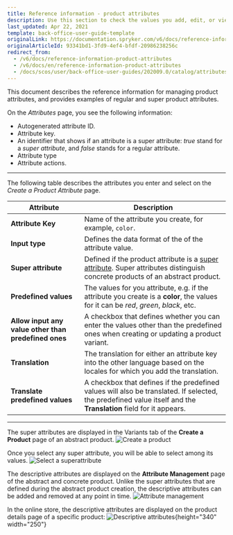 ```yaml
---
title: Reference information - product attributes
description: Use this section to check the values you add, edit, or view when managing attributes in the Back Office.
last_updated: Apr 22, 2021
template: back-office-user-guide-template
originalLink: https://documentation.spryker.com/v6/docs/reference-information-product-attributes
originalArticleId: 93341bd1-3fd9-4ef4-bfdf-20986238256c
redirect_from:
  - /v6/docs/reference-information-product-attributes
  - /v6/docs/en/reference-information-product-attributes
  - /docs/scos/user/back-office-user-guides/202009.0/catalog/attributes/references/reference-information-product-attributes.html
---
```


This document describes the reference information for managing product attributes, and provides examples of regular and super product attributes.

On the *Attributes* page, you see the following information:
* Autogenerated attribute ID.
* Attribute key.
* An identifier that shows if an attribute is a super attribute: *true* stand for a *super attribute*, and *false* stands for a regular attribute.
* Attribute type
* Attribute actions.
***
The following table describes the attributes you enter and select on the *Create a Product Attribute* page.

| Attribute |Description |
| --- | --- |
| **Attribute Key** |  Name of the attribute you create, for example, `color`. |
| **Input type** | Defines the data format of the of the attribute value. |
| **Super attribute** | Defined if the product attribute is a [super attribute](). Super attributes distinguish concrete products of an abstract product.  |
| **Predefined values** | The values for you attribute, e.g. if the attribute you create is a **color**, the values for it can be _red_, _green_, _black_, etc. |
| **Allow input any value other than predefined ones** | A checkbox that defines whether you can enter the values other than the predefined ones when creating or updating a product variant. |
| **Translation** | The translation for either an attribute key into the other language based on the locales for which you add the translation.|
| **Translate predefined values** | A checkbox that defines if the predefined values will also be translated. If selected, the predefined value itself and the **Translation** field for it appears. |
***
The super attributes are displayed in the Variants tab of the **Create a Product** page of an abstract product.
![Create a product](https://spryker.s3.eu-central-1.amazonaws.com/docs/User+Guides/Back+Office+User+Guides/Products/Products/Attributes/Attributes:+Reference+Information/create-product.png)

Once you select any super attribute, you will be able to select among its values.
![Select a superattribute](https://spryker.s3.eu-central-1.amazonaws.com/docs/User+Guides/Back+Office+User+Guides/Products/Products/Attributes/Attributes:+Reference+Information/select-superattribute.png)

The descriptive attributes are displayed on the **Attribute Management** page of the abstract and concrete product. Unlike the super attributes that are defined during the abstract product creation, the descriptive attributes can be added and removed at any point in time.
![Attribute management](https://spryker.s3.eu-central-1.amazonaws.com/docs/User+Guides/Back+Office+User+Guides/Products/Products/Attributes/Attributes:+Reference+Information/attribute-management.png)

In the online store, the descriptive attributes are displayed on the product details page of a specific product:
![Descriptive attributes](https://spryker.s3.eu-central-1.amazonaws.com/docs/User+Guides/Back+Office+User+Guides/Products/Products/Attributes/Attributes:+Reference+Information/descriptive-attributes.png){height="340" width="250"}

